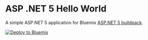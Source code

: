 # ASP .NET 5 Hello World

A simple ASP.NET 5 application for Bluemix [ASP.NET 5 buildpack][].

[![Deploy to Bluemix](https://bluemix.net/deploy/button.png)](https://bluemix.net/deploy)

[ASP.NET 5 buildpack]: https://github.com/cloudfoundry-community/asp.net5-buildpack

